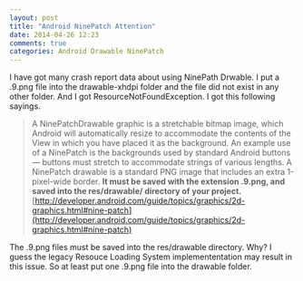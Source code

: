 ```yaml
---
layout: post
title: "Android NinePatch Attention"
date: 2014-04-26 12:23
comments: true
categories: Android Drawable NinePatch 
---
```

I have got many crash report data about using NinePath Drwable. I put a .9.png file into the drawable-xhdpi folder and the file did not exist in any other folder. And I got ResourceNotFoundException. I got this following sayings.  
<!-- more -->
>A NinePatchDrawable graphic is a stretchable bitmap image, which Android will automatically resize to accommodate the contents of the View in which you have placed it as the background. An example use of a NinePatch is the backgrounds used by standard Android buttons — buttons must stretch to accommodate strings of various lengths. A NinePatch drawable is a standard PNG image that includes an extra 1-pixel-wide border. **It must be saved with the extension .9.png, and saved into the res/drawable/ directory of your project.**
[http://developer.android.com/guide/topics/graphics/2d-graphics.html#nine-patch](http://developer.android.com/guide/topics/graphics/2d-graphics.html#nine-patch)


The .9.png files must be saved into the res/drawable directory. Why? I guess the legacy Resouce Loading System implemententation may result in this issue. So at least put one .9.png file into the drawable folder.
